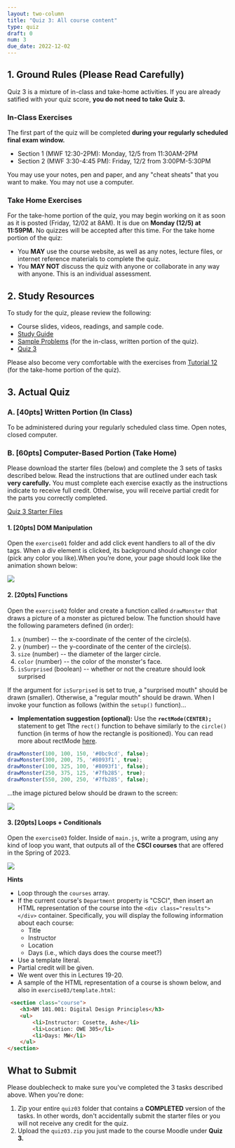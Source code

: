 ```yaml
---
layout: two-column
title: "Quiz 3: All course content"
type: quiz
draft: 0
num: 3
due_date: 2022-12-02
---
```



<style>
    .warning {
        border-left: solid 5px #990000;
        background-color: #99000033;
    }
    .warning p {
        color: #990000 !important;
    }

    .rules {
        border-left: solid 5px #4298B5;
        padding-left: 15px;
    }

    img.medium {
        max-width: 550px;
    }

</style>

## 1. Ground Rules (Please Read Carefully)
Quiz 3 is a mixture of in-class and take-home activities. If you are already satified with your quiz score, **you do not need to take Quiz 3.**
 
### In-Class Exercises
The first part of the quiz will be completed **during your regularly scheduled final exam window.** 

* Section 1 (MWF 12:30-2PM): Monday, 12/5 from 11:30AM-2PM
* Section 2 (MWF 3:30-4:45 PM): Friday, 12/2 from 3:00PM-5:30PM

You may use your notes, pen and paper, and any "cheat sheats" that you want to make. You may not use a computer. 

### Take Home Exercises
For the take-home portion of the quiz, you may begin working on it as soon as it is posted (Friday, 12/02 at 8AM). It is due on **Monday (12/5) at 11:59PM.** No quizzes will be accepted after this time.  For the take home portion of the quiz:

* You **MAY** use the course website, as well as any notes, lecture files, or internet reference materials to complete the quiz.
* You **MAY NOT** discuss the quiz with anyone or collaborate in any way with anyone. This is an individual assessment. 

## 2. Study Resources
To study for the quiz, please review the following:
* Course slides, videos, readings, and sample code.
* <a href="https://docs.google.com/document/d/1mXB25SyI29fQJAZzvKZthITJbmSjcBAqJTPrSUo-ZOo/edit?usp=sharing" target="_blank">Study Guide</a>
* <a href="https://docs.google.com/document/d/1m2GEY24tFEKS-dF_-RdwV9KygkTGIr1gV7zVlabpjG4/edit?usp=sharing" target="_blank">Sample Problems</a> (for the in-class, written portion of the quiz).
* [Quiz 3](quiz-03)

Please also become very comfortable with the exercises from [Tutorial 12](../assignments/tutorial12) (for the take-home portion of the quiz).

## 3. Actual Quiz

### A. [40pts] Written Portion (In Class) 
To be administered during your regularly scheduled class time. Open notes, closed computer.

### B. [60pts] Computer-Based Portion (Take Home)
Please download the starter files (below) and complete the 3 sets of tasks described below. Read the instructions that are outlined under each task **very carefully.** You must complete each exercise exactly as the instructions indicate to receive full credit. Otherwise, you will receive partial credit for the parts you correctly completed.

<a href="/fall2022/course-files/quizzes/quiz03.zip" class="nu-button">Quiz 3 Starter Files <i class="fas fa-download"></i></a>

#### 1. [20pts] DOM Manipulation 
Open the `exercise01` folder and add click event handlers to all of the div tags. When a div element is clicked, its background should change color (pick any color you like).When you’re done, your page should look like the animation shown below:


<img class="medium frame" src="/fall2022/assets/images/quizzes/quiz03/exercise01.gif" />


#### 2. [20pts] Functions
Open the `exercise02` folder and create a function called `drawMonster` that draws a picture of a monster as pictured below. The function should have the following parameters defined (in order):
1. `x` (number) -- the x-coordinate of the center of the circle(s).
2. `y` (number) -- the y-coordinate of the center of the circle(s).
3. `size` (number) -- the diameter of the larger circle. 
4. `color` (number) -- the color of the monster's face.
5. `isSurprised` (boolean) -- whether or not the creature should look surprised

If the argument for `isSurprised` is set to true, a "surprised mouth" should be drawn (smaller). Otherwise, a "regular mouth" should be drawn. When I invoke your function as follows (within the `setup()` function)...

* **Implementation suggestion (optional):** Use the **`rectMode(CENTER);`** statement to get Tthe `rect()` function to behave similarly to the `circle()` function (in terms of how the rectangle is positioned). You can read more about rectMode <a href="https://p5js.org/reference/#/p5/rectMode" target="_blank">here</a>. 

```js
drawMonster(100, 100, 150, '#0bc9cd', false);
drawMonster(300, 200, 75, '#8093f1', true);
drawMonster(100, 325, 100, '#8093f1', false);
drawMonster(250, 375, 125, '#7fb285', true);
drawMonster(550, 200, 250, '#7fb285', false);
```

...the image pictured below should be drawn to the screen:

<img class="medium frame" src="/fall2022/assets/images/quizzes/quiz03/exercise02.png" />


#### 3. [20pts] Loops + Conditionals

Open the `exercise03` folder. Inside of `main.js`, write a program, using any kind of loop you want, that outputs all of the **CSCI courses** that are offered in the Spring of 2023. 

<img class="large frame" src="/fall2022/assets/images/quizzes/quiz03/exercise03.png" />

**Hints**
* Loop through the `courses` array.
* If the current course's `Department` property is "CSCI", then insert an HTML representation of the course into the `<div class="results"></div>` container. Specifically, you will display the following information about each course:
    * Title
    * Instructor
    * Location
    * Days (i.e., which days does the course meet?)
* Use a template literal. 
* Partial credit will be given.
* We went over this in Lectures 19-20.
* A sample of the HTML representation of a course is shown below, and also in `exercise03/template.html`:

```html
 <section class="course">
    <h3>NM 101.001: Digital Design Principles</h3>
    <ul>
        <li>Instructor: Cosette, Ashe</li>
        <li>Location: OWE 305</li>
        <li>Days: MW</li>
    </ul>
</section>
```

## What to Submit
Please doublecheck to make sure you've completed the 3 tasks described above. When you're done:

1. Zip your entire `quiz03` folder that contains a **COMPLETED** version of the tasks. In other words, don't accidentally submit the starter files or you will not receive any credit for the quiz.
2. Upload the `quiz03.zip` you just made to the course Moodle under **Quiz 3.**